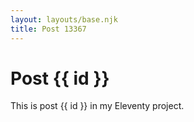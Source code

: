 ```yaml
---
layout: layouts/base.njk
title: Post 13367
---
```


# Post {{ id }}

This is post {{ id }} in my Eleventy project.
